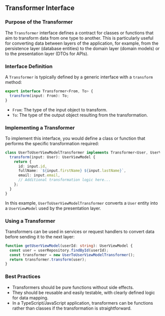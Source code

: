 
## Transformer Interface

### Purpose of the Transformer

The `Transformer` interface defines a contract for classes or functions that aim to transform data from one type to another. This is particularly useful for converting data between layers of the application, for example, from the persistence layer (database entities) to the domain layer (domain models) or to the presentation layer (DTOs for APIs).

### Interface Definition

A `Transformer` is typically defined by a generic interface with a `transform` method:
```typescript
export interface Transformer<From, To> {
  transform(input: From): To;
}
```

- `From`: The type of the input object to transform.
- `To`: The type of the output object resulting from the transformation.

### Implementing a Transformer

To implement this interface, you would define a class or function that performs the specific transformation required:
```typescript
class UserToUserViewModelTransformer implements Transformer<User, UserViewModel> {
  transform(input: User): UserViewModel {
    return {
      id: input.id,
      fullName: `${input.firstName} ${input.lastName}`,
      email: input.email,
      // Additional transformation logic here...
    };
  }
}
```

In this example, `UserToUserViewModelTransformer` converts a `User` entity into a `UserViewModel` used by the presentation layer.

### Using a Transformer

Transformers can be used in services or request handlers to convert data before sending it to the next layer:
```typescript
function getUserViewModel(userId: string): UserViewModel {
  const user = userRepository.findById(userId);
  const transformer = new UserToUserViewModelTransformer();
  return transformer.transform(user);
}
```

### Best Practices

- Transformers should be pure functions without side effects.
- They should be reusable and easily testable, with clearly defined logic for data mapping.
- In a TypeScript/JavaScript application, transformers can be functions rather than classes if the transformation is straightforward.
